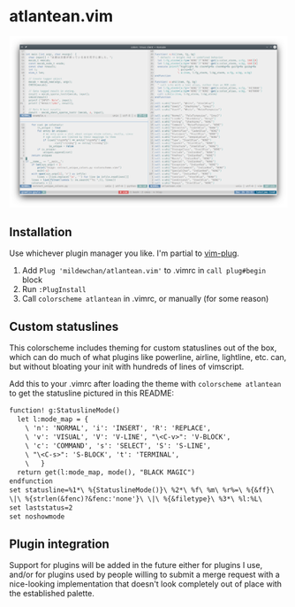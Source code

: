 # atlantean.vim

![atlantean](https://raw.githubusercontent.com/mildewchan/img/master/atlantean.png)

## Installation

Use whichever plugin manager you like. I'm partial to
[vim-plug](https://github.com/junegunn/vim-plug).

1. Add `Plug 'mildewchan/atlantean.vim'` to .vimrc in `call plug#begin` block
2. Run `:PlugInstall`
3. Call `colorscheme atlantean` in .vimrc, or manually (for some reason)

## Custom statuslines
This colorscheme includes theming for custom statuslines out of the box,
which can do much of what plugins like powerline, airline, lightline, etc.
can, but without bloating your init with hundreds of lines of vimscript.

Add this to your .vimrc after loading the theme with
`colorscheme atlantean` to get the statusline pictured
in this README:
```
function! g:StatuslineMode()
  let l:mode_map = {
    \ 'n': 'NORMAL', 'i': 'INSERT', 'R': 'REPLACE',
    \ 'v': 'VISUAL', 'V': 'V-LINE', "\<C-v>": 'V-BLOCK',
    \ 'c': 'COMMAND', 's': 'SELECT', 'S': 'S-LINE',
    \ "\<C-s>": 'S-BLOCK', 't': 'TERMINAL',
    \   }
  return get(l:mode_map, mode(), "BLACK MAGIC")
endfunction
set statusline=%1*\ %{StatuslineMode()}\ %2*\ %f\ %m\ %r%=\ %{&ff}\ \|\ %{strlen(&fenc)?&fenc:'none'}\ \|\ %{&filetype}\ %3*\ %l:%L\ 
set laststatus=2
set noshowmode
```

## Plugin integration
Support for plugins will be added in the future either for plugins I
use, and/or for plugins used by people willing to submit a merge request
with a nice-looking implementation that doesn't look completely out of
place with the established palette.
